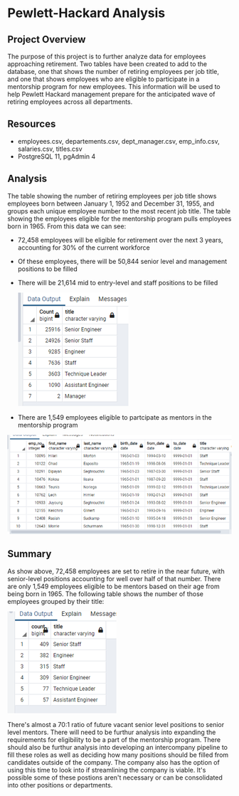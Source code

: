 # Pewlett-Hackard Analysis

## Project Overview

The purpose of this project is to further analyze data for employees approaching retirement. Two tables have been created to add to the database, one that shows the number of retiring employees per job title, and one that shows employees who are eligible to participate in a mentorship program for new employees. This information will be used to help Pewlett Hackard management prepare for the anticipated wave of retiring employees across all departments.

## Resources
- employees.csv, departements.csv, dept_manager.csv, emp_info.csv, salaries.csv, titles.csv
- PostgreSQL 11, pgAdmin 4

## Analysis

The table showing the number of retiring employees per job title shows employees born between January 1, 1952 and December 31, 1955, and groups each unique employee number to the most recent job title. The table showing the employees eligible for the mentorship program pulls employees born in 1965. From this data we can see:
- 72,458 employees will be eligible for retirement over the next 3 years, accounting for 30% of the current 
  workforce       
- Of these employees, there will be 50,844 senior level and management positions to be filled
- There will be 21,614 mid to entry-level and staff positions to be filled
  
  ![retiring_titles](https://github.com/mein0819/Pewlett-Hackard-Analysis/blob/main/readMe_images/retiring_titles.png)
 
- There are 1,549 employees eligible to partcipate as mentors in the mentorship program

![mentorship table](https://github.com/mein0819/Pewlett-Hackard-Analysis/blob/main/readMe_images/mentorship_table.png)

## Summary

As show above, 72,458 employees are set to retire in the near future, with senior-level positions accounting for well over half of that number. There are only 1,549 employees eligible to be mentors based on their age from being born in 1965. The following table shows the number of those employees grouped by their title: 

![mentor title count](https://github.com/mein0819/Pewlett-Hackard-Analysis/blob/main/readMe_images/mentor_count_title.png)

There's almost a 70:1 ratio of future vacant senior level positions to senior level mentors. There will need to be furthur analysis into expanding the requirements for eligibility to be a part of the mentorship program. There should also be furthur analysis into developing an intercompany pipeline to fill these roles as well as deciding how many positions should be filled from candidates outside of the company. The company also has the option of using this time to look into if streamlining the company is viable. It's possible some of these postions aren't necessary or can be consolidated into other positions or departments. 
